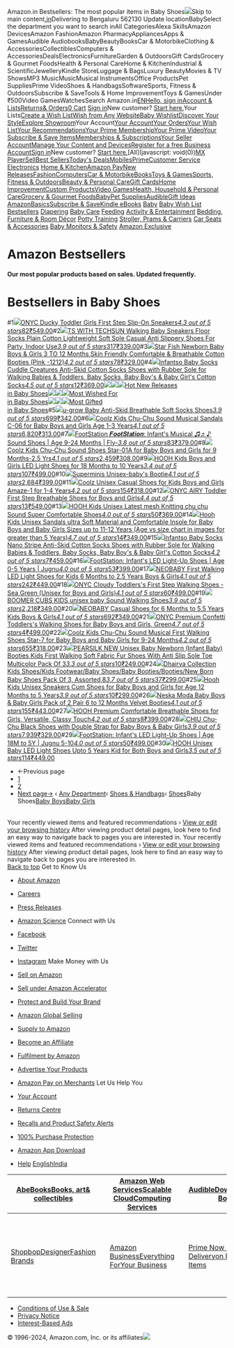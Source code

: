 Amazon.in Bestsellers: The most popular items in Baby Shoes![](https://m.media-amazon.com/images/G/31/gno/sprites/nav-sprite-global-1x-reorg-privacy._CB541718031_.png)Skip to main content[.in](/ref=nav_logo)Delivering to Bengaluru 562130  Update locationBabySelect the department you want to search inAll CategoriesAlexa SkillsAmazon DevicesAmazon FashionAmazon PharmacyAppliancesApps & GamesAudible AudiobooksBabyBeautyBooksCar & MotorbikeClothing & AccessoriesCollectiblesComputers & AccessoriesDealsElectronicsFurnitureGarden & OutdoorsGift CardsGrocery & Gourmet FoodsHealth & Personal CareHome & KitchenIndustrial & ScientificJewelleryKindle StoreLuggage & BagsLuxury BeautyMovies & TV ShowsMP3 MusicMusicMusical InstrumentsOffice ProductsPet SuppliesPrime VideoShoes & HandbagsSoftwareSports, Fitness & OutdoorsSubscribe & SaveTools & Home ImprovementToys & GamesUnder ₹500Video GamesWatchesSearch Amazon.in[EN](https://www.amazon.in/customer-preferences/edit?ie=UTF8&preferencesReturnUrl=%2Fgp%2Fbestsellers%2Fbaby%2F1953272031%2Fref%3Dzg_bs_nav_baby_1&ref_=topnav_lang)[Hello, sign inAccount & Lists](https://www.amazon.in/ap/signin?openid.pape.max_auth_age=0&openid.return_to=https%3A%2F%2Fwww.amazon.in%2Fgp%2Fbestsellers%2Fbaby%2F1953272031%2Fref%3Dnav_ya_signin&openid.identity=http%3A%2F%2Fspecs.openid.net%2Fauth%2F2.0%2Fidentifier_select&openid.assoc_handle=inflex&openid.mode=checkid_setup&openid.claimed_id=http%3A%2F%2Fspecs.openid.net%2Fauth%2F2.0%2Fidentifier_select&openid.ns=http%3A%2F%2Fspecs.openid.net%2Fauth%2F2.0)[Returns& Orders](https://www.amazon.in/gp/css/order-history?ref_=nav_orders_first)[0 Cart](https://www.amazon.in/gp/cart/view.html?ref_=nav_cart) [Sign in](https://www.amazon.in/ap/signin?openid.pape.max_auth_age=0&openid.return_to=https%3A%2F%2Fwww.amazon.in%2Fgp%2Fbestsellers%2Fbaby%2F1953272031%2Fref%3Dnav_signin&openid.identity=http%3A%2F%2Fspecs.openid.net%2Fauth%2F2.0%2Fidentifier_select&openid.assoc_handle=inflex&openid.mode=checkid_setup&openid.claimed_id=http%3A%2F%2Fspecs.openid.net%2Fauth%2F2.0%2Fidentifier_select&openid.ns=http%3A%2F%2Fspecs.openid.net%2Fauth%2F2.0)New customer? [Start here.](https://www.amazon.in/ap/register?openid.pape.max_auth_age=0&openid.return_to=https%3A%2F%2Fwww.amazon.in%2Fgp%2Fbestsellers%2Fbaby%2F1953272031%2Fref%3Dzg_bs_nav_baby_1%2F%3Fie%3DUTF8%26ref_%3Dnav_newcust&openid.identity=http%3A%2F%2Fspecs.openid.net%2Fauth%2F2.0%2Fidentifier_select&openid.assoc_handle=inflex&openid.mode=checkid_setup&openid.claimed_id=http%3A%2F%2Fspecs.openid.net%2Fauth%2F2.0%2Fidentifier_select&openid.ns=http%3A%2F%2Fspecs.openid.net%2Fauth%2F2.0)Your Lists[Create a Wish List](https://www.amazon.in/hz/wishlist/ls?triggerElementID=createList&ref_=nav_ListFlyout_navFlyout_createList_lv_redirect)[Wish from Any Website](https://www.amazon.in/wishlist/universal?ref_=nav_ListFlyout_gno_listpop_uwl)[Baby Wishlist](https://www.amazon.in/baby-reg/homepage?ref_=nav_ListFlyout_gno_listpop_br)[Discover Your Style](https://www.amazon.in/discover/?ref_=nav_ListFlyout_sbl)[Explore Showroom](https://www.amazon.in/showroom?ref_=nav_ListFlyout_srm_your_desk_wl_in)Your Account[Your Account](https://www.amazon.in/gp/css/homepage.html?ref_=nav_AccountFlyout_ya)[Your Orders](https://www.amazon.in/gp/css/order-history?ref_=nav_AccountFlyout_orders)[Your Wish List](https://www.amazon.in/hz/wishlist/ls?requiresSignIn=1&ref_=nav_AccountFlyout_wl)[Your Recommendations](https://www.amazon.in/gp/yourstore?ref_=nav_AccountFlyout_recs)[Your Prime Membership](https://www.amazon.in/gp/primecentral?ref_=nav_AccountFlyout_prime)[Your Prime Video](https://www.amazon.in/gp/redirect.html?location=https%3A%2F%2Fwww.primevideo.com%2F%3Fref_%3D_apv&source=nav_linktree&token=13D4F90D28CD96790B94E6091246BB1B2AE9FA05)[Your Subscribe & Save Items](https://www.amazon.in/auto-deliveries?ref_=nav_AccountFlyout_sns)[Memberships & Subscriptions](https://www.amazon.in/hz5/yourmembershipsandsubscriptions?ref_=nav_AccountFlyout_digital_subscriptions)[Your Seller Account](https://www.amazon.in/b/?node=2838698031&ld=AZINSOAYAFlyout&ref_=nav_AccountFlyout_sell)[Manage Your Content and Devices](https://www.amazon.in/hz/mycd/myx?pageType=content&ref_=nav_AccountFlyout_myk)[Register for a free Business Account](https://www.amazon.in/business/register/org/landing?ref_=nav_ya_flyout_b2b_reg_bottom_create)[Sign in](https://www.amazon.in/ap/signin?openid.pape.max_auth_age=0&openid.return_to=https%3A%2F%2Fwww.amazon.in%2Fgp%2Fbestsellers%2Fbaby%2F1953272031%2Fref%3Dnav_custrec_signin&openid.identity=http%3A%2F%2Fspecs.openid.net%2Fauth%2F2.0%2Fidentifier_select&openid.assoc_handle=inflex&openid.mode=checkid_setup&openid.claimed_id=http%3A%2F%2Fspecs.openid.net%2Fauth%2F2.0%2Fidentifier_select&openid.ns=http%3A%2F%2Fspecs.openid.net%2Fauth%2F2.0)New customer? [Start here.](https://www.amazon.in/ap/register?openid.pape.max_auth_age=0&openid.return_to=https%3A%2F%2Fwww.amazon.in%2Fgp%2Fbestsellers%2Fbaby%2F1953272031%2Fref%3Dzg_bs_nav_baby_1%2F%3Fie%3DUTF8%26ref_%3Dnav_custrec_newcust&openid.identity=http%3A%2F%2Fspecs.openid.net%2Fauth%2F2.0%2Fidentifier_select&openid.assoc_handle=inflex&openid.mode=checkid_setup&openid.claimed_id=http%3A%2F%2Fspecs.openid.net%2Fauth%2F2.0%2Fidentifier_select&openid.ns=http%3A%2F%2Fspecs.openid.net%2Fauth%2F2.0)[All](javascript: void(0))[MX Player](https://www.amazon.in/minitv?ref_=nav_avod_desktop_topnav)[Sell](https://www.amazon.in/b/32702023031?node=32702023031&ld=AZINSOANavDesktop_T3&ref_=nav_cs_sell_T3)[Best Sellers](https://www.amazon.in/gp/bestsellers/?ref_=nav_cs_bestsellers)[Today's Deals](https://www.amazon.in/deals?ref_=nav_cs_gb)[Mobiles](https://www.amazon.in/mobile-phones/b/?ie=UTF8&node=1389401031&ref_=nav_cs_mobiles)[Prime](https://www.amazon.in/prime?ref_=nav_cs_primelink_nonmember)[Customer Service](https://www.amazon.in/gp/help/customer/display.html?nodeId=200507590&ref_=nav_cs_help) [Electronics](https://www.amazon.in/electronics/b/?ie=UTF8&node=976419031&ref_=nav_cs_electronics) [Home & Kitchen](https://www.amazon.in/Home-Kitchen/b/?ie=UTF8&node=976442031&ref_=nav_cs_home)[Amazon Pay](https://www.amazon.in/gp/sva/dashboard?ref_=nav_cs_apay)[New Releases](https://www.amazon.in/gp/new-releases/?ref_=nav_cs_newreleases)[Fashion](https://www.amazon.in/gp/browse.html?node=6648217031&ref_=nav_cs_fashion)[Computers](https://www.amazon.in/computers-and-accessories/b/?ie=UTF8&node=976392031&ref_=nav_cs_pc)[Car & Motorbike](https://www.amazon.in/Car-Motorbike-Store/b/?ie=UTF8&node=4772060031&ref_=nav_cs_automotive)[Books](https://www.amazon.in/Books/b/?ie=UTF8&node=976389031&ref_=nav_cs_books)[Toys & Games](https://www.amazon.in/Toys-Games/b/?ie=UTF8&node=1350380031&ref_=nav_cs_toys)[Sports, Fitness & Outdoors](https://www.amazon.in/Sports/b/?ie=UTF8&node=1984443031&ref_=nav_cs_sports)[Beauty & Personal Care](https://www.amazon.in/beauty/b/?ie=UTF8&node=1355016031&ref_=nav_cs_beauty)[Gift Cards](https://www.amazon.in/gift-card-store/b/?ie=UTF8&node=3704982031&ref_=nav_cs_gc)[Home Improvement](https://www.amazon.in/Home-Improvement/b/?ie=UTF8&node=4286640031&ref_=nav_cs_hi)[Custom Products](https://www.amazon.in/Amazon-Custom/b/?ie=UTF8&node=32615889031&ref_=nav_cs_custom)[Video Games](https://www.amazon.in/video-games/b/?ie=UTF8&node=976460031&ref_=nav_cs_video_games)[Health, Household & Personal Care](https://www.amazon.in/health-and-personal-care/b/?ie=UTF8&node=1350384031&ref_=nav_cs_hpc)[Grocery & Gourmet Foods](https://www.amazon.in/Gourmet-Specialty-Foods/b/?ie=UTF8&node=2454178031&ref_=nav_cs_grocery)[Baby](https://www.amazon.in/Baby/b/?ie=UTF8&node=1571274031&ref_=nav_cs_baby)[Pet Supplies](https://www.amazon.in/Pet-Supplies/b/?ie=UTF8&node=2454181031&ref_=nav_cs_pets)[Audible](https://www.amazon.in/Audible-Books-and-Originals/b/?ie=UTF8&node=17941593031&ref_=nav_cs_audible)[Gift Ideas](https://www.amazon.in/gcx/-/gfhz/?ref_=nav_cs_giftfinder) [AmazonBasics](https://www.amazon.in/b/?node=6637738031&ref_=nav_cs_amazonbasics)[Subscribe & Save](https://www.amazon.in/auto-deliveries/landing?ref_=nav_cs_sns)[Kindle eBooks](https://www.amazon.in/Kindle-eBooks/b/?ie=UTF8&node=1634753031&ref_=nav_cs_kindle_books) [Baby](https://www.amazon.in/Baby/b/?ie=UTF8&node=1571274031&ref_=topnav_storetab_ba)  [Baby Wish List](https://www.amazon.in/baby-reg/homepage/?_encoding=UTF8&ref_=sv_ba_1)  [Bestsellers](https://www.amazon.in/gp/bestsellers/baby/?ie=UTF8&ref_=sv_ba_2)  [Diapering](https://www.amazon.in/Diapering-Nappy-Changing/b/?ie=UTF8&node=1953345031&ref_=sv_ba_3)  [Baby Care](https://www.amazon.in/Baby-Care/b/?ie=UTF8&node=1953111031&ref_=sv_ba_4)  [Feeding](https://www.amazon.in/Nursing-Feeding/b/?ie=UTF8&node=1953448031&ref_=sv_ba_5)  [Activity & Entertainment](https://www.amazon.in/Activity-Entertainment/b/?ie=UTF8&node=1953106031&ref_=sv_ba_6)  [Bedding, Furniture & Room Décor](https://www.amazon.in/Baby-Nursery-Products/b/?ie=UTF8&node=1953359031&ref_=sv_ba_7)  [Potty Training](https://www.amazon.in/Baby-Potty-Training-Step-Stools/b/?ie=UTF8&node=1953474031&ref_=sv_ba_8)  [Stroller, Prams & Carriers](https://www.amazon.in/Strollers-Prams/b/?ie=UTF8&node=1953480031&ref_=sv_ba_9)  [Car Seats & Accessories](https://www.amazon.in/Baby-Car-Seats-Accessories/b/?ie=UTF8&node=1953279031&ref_=sv_ba_10)  [Baby Monitors & Safety](https://www.amazon.in/Baby-Safety-Equipments/b/?ie=UTF8&node=1953501031&ref_=sv_ba_11)  [Amazon Exclusive](https://www.amazon.in/international-baby-products/b/?ie=UTF8&node=8483397031&ref_=sv_ba_12) 

Amazon Bestsellers
==================

#### Our most popular products based on sales. Updated frequently.

Bestsellers in Baby Shoes
=========================

#1[![](https://images-eu.ssl-images-amazon.com/images/I/719CN+Cv1mL._AC_UL300_SR300,200_.jpg)](https://amazon.in/ONYC-Toddler-Sneakers-Footwear-System/dp/B0D6YDPJJ6/ref=zg_bs_g_1953272031_d_sccl_1/257-9513163-9565459?psc=1)[ONYC Ducky Toddler Girls First Step Slip-On Sneakers](https://www.amazon.in/ONYC-Toddler-Sneakers-Footwear-System/dp/B0D6YDPJJ6/ref=zg_bs_g_1953272031_d_sccl_1/257-9513163-9565459?psc=1)[*4.3 out of 5 stars*82](https://www.amazon.in/product-reviews/B0D6YDPJJ6/ref=zg_bs_g_1953272031_d_sccl_1_cr/257-9513163-9565459)[₹549.00](https://www.amazon.in/ONYC-Toddler-Sneakers-Footwear-System/dp/B0D6YDPJJ6/ref=zg_bs_g_1953272031_d_sccl_1/257-9513163-9565459?psc=1)#2[![](https://images-eu.ssl-images-amazon.com/images/I/61v-CTBMybL._AC_UL300_SR300,200_.jpg)](https://amazon.in/TECHSUN-Sole-12-5CM-12-16-Months/dp/B0C36Y4LFR/ref=zg_bs_g_1953272031_d_sccl_2/257-9513163-9565459?psc=1)[TS WITH TECHSUN Walking Baby Sneakers Floor Socks Plain Cotton Lightweight Soft Sole Casual Anti Slippery Shoes For Party, Indoor Use](https://www.amazon.in/TECHSUN-Sole-12-5CM-12-16-Months/dp/B0C36Y4LFR/ref=zg_bs_g_1953272031_d_sccl_2/257-9513163-9565459?psc=1)[*3.9 out of 5 stars*317](https://www.amazon.in/product-reviews/B0C36Y4LFR/ref=zg_bs_g_1953272031_d_sccl_2_cr/257-9513163-9565459)[₹339.00](https://www.amazon.in/TECHSUN-Sole-12-5CM-12-16-Months/dp/B0C36Y4LFR/ref=zg_bs_g_1953272031_d_sccl_2/257-9513163-9565459?psc=1)#3[![](https://images-eu.ssl-images-amazon.com/images/I/412lpe5oluL._AC_UL300_SR300,200_.jpg)](https://www.amazon.in/Star-Fish-Comfortable-Breathable-White-1238/dp/B0D47Q2516/ref=zg_bs_g_1953272031_d_sccl_3/257-9513163-9565459?psc=1)[Star Fish Newborn Baby Boys & Girls 3 TO 12 Months Skin Friendly Comfortable & Breathable Cotton Booties (Pink -1212)](https://amazon.in/Star-Fish-Comfortable-Breathable-White-1238/dp/B0D47Q2516/ref=zg_bs_g_1953272031_d_sccl_3/257-9513163-9565459?psc=1)[*4.2 out of 5 stars*78](https://www.amazon.in/product-reviews/B0D47Q2516/ref=zg_bs_g_1953272031_d_sccl_3_cr/257-9513163-9565459)[₹329.00](https://www.amazon.in/Star-Fish-Comfortable-Breathable-White-1238/dp/B0D47Q2516/ref=zg_bs_g_1953272031_d_sccl_3/257-9513163-9565459?psc=1)#4[![](https://images-eu.ssl-images-amazon.com/images/I/71M2YeM7IML._AC_UL300_SR300,200_.jpg)](https://www.amazon.in/Infantso-Creatures-Anti-Skid-Walking-Toddlers/dp/B0DMFK6MS5/ref=zg_bs_g_1953272031_d_sccl_4/257-9513163-9565459?psc=1)[Infantso Baby Socks Cuddle Creatures Anti-Skid Cotton Socks Shoes with Rubber Sole for Walking Babies & Toddlers, Baby Socks, Baby Boy's & Baby Girl's Cotton Socks](https://amazon.in/Infantso-Creatures-Anti-Skid-Walking-Toddlers/dp/B0DMFK6MS5/ref=zg_bs_g_1953272031_d_sccl_4/257-9513163-9565459?psc=1)[*4.5 out of 5 stars*12](https://www.amazon.in/product-reviews/B0DMFK6MS5/ref=zg_bs_g_1953272031_d_sccl_4_cr/257-9513163-9565459)[₹369.00](https://www.amazon.in/Infantso-Creatures-Anti-Skid-Walking-Toddlers/dp/B0DMFK6MS5/ref=zg_bs_g_1953272031_d_sccl_4/257-9513163-9565459?psc=1)[![](https://m.media-amazon.com/images/I/4103jSWJeKL.jpg)![](https://m.media-amazon.com/images/I/41Iy8548evL.jpg)![](https://m.media-amazon.com/images/I/41UkQsjiSqL.jpg)Hot New Releases  
in Baby Shoes](https://www.amazon.in/gp/new-releases/shoes/1953272031/ref=zg_bs_tab_t_shoes_bsnr)[![](https://m.media-amazon.com/images/I/51VbNyfo5vL.jpg)![](https://m.media-amazon.com/images/I/41ZSgYYH8VL.jpg)![](https://m.media-amazon.com/images/I/513VoylCVIL.jpg)Most Wished For  
in Baby Shoes](/gp/most-wished-for/shoes/1953272031/ref=zg_bs_tab_t_shoes_mw)[![](https://m.media-amazon.com/images/I/41qqER82DvL.jpg)![](https://m.media-amazon.com/images/I/51S6yFwqD8L.jpg)![](https://m.media-amazon.com/images/I/41SjLmc-VaL.jpg)Most Gifted  
in Baby Shoes](https://www.amazon.in/gp/most-gifted/shoes/1953272031/ref=zg_bs_tab_t_shoes_mg)#5[![](https://images-eu.ssl-images-amazon.com/images/I/71qmG2+VdnL._AC_UL300_SR300,200_.jpg)](https://www.amazon.in/u-grow-Anti-Skid-Breathable-Socks-Shoes/dp/B099X7LSDP/ref=zg_bs_g_1953272031_d_sccl_5/257-9513163-9565459?psc=1)[u-grow Baby Anti-Skid Breathable Soft Socks Shoes](https://www.amazon.in/u-grow-Anti-Skid-Breathable-Socks-Shoes/dp/B099X7LSDP/ref=zg_bs_g_1953272031_d_sccl_5/257-9513163-9565459?psc=1)[*3.9 out of 5 stars*699](https://www.amazon.in/product-reviews/B099X7LSDP/ref=zg_bs_g_1953272031_d_sccl_5_cr/257-9513163-9565459)[₹342.00](https://www.amazon.in/u-grow-Anti-Skid-Breathable-Socks-Shoes/dp/B099X7LSDP/ref=zg_bs_g_1953272031_d_sccl_5/257-9513163-9565459?psc=1)#6[![](https://images-eu.ssl-images-amazon.com/images/I/61gXA2LyM6L._AC_UL300_SR300,200_.jpg)](https://www.amazon.in/Coolz-Chu-Chu-Musical-C-06-2_point_5_years/dp/B09VFT616M/ref=zg_bs_g_1953272031_d_sccl_6/257-9513163-9565459?psc=1)[Coolz Kids Chu-Chu Sound Musical Sandals C-06 for Baby Boys and Girls Age 1-3 Years](https://www.amazon.in/Coolz-Chu-Chu-Musical-C-06-2_point_5_years/dp/B09VFT616M/ref=zg_bs_g_1953272031_d_sccl_6/257-9513163-9565459?psc=1)[*4.1 out of 5 stars*6,820](https://www.amazon.in/product-reviews/B09VFT616M/ref=zg_bs_g_1953272031_d_sccl_6_cr/257-9513163-9565459)[₹313.00](https://www.amazon.in/Coolz-Chu-Chu-Musical-C-06-2_point_5_years/dp/B09VFT616M/ref=zg_bs_g_1953272031_d_sccl_6/257-9513163-9565459?psc=1)#7[![](https://images-eu.ssl-images-amazon.com/images/I/71GwYcjUwKL._AC_UL300_SR300,200_.jpg)](https://www.amazon.in/FootStation-%F0%9D%91%AD%F0%9D%92%90%F0%9D%92%90%F0%9D%92%95%F0%9D%91%BA%F0%9D%92%95%F0%9D%92%82%F0%9D%92%95%F0%9D%92%8A%F0%9D%92%90%F0%9D%92%8F-Infants-Musical-Months/dp/B0CRDZVCZ5/ref=zg_bs_g_1953272031_d_sccl_7/257-9513163-9565459?psc=1)[FootStation 𝑭𝒐𝒐𝒕𝑺𝒕𝒂𝒕𝒊𝒐𝒏: Infant's Musical ♫♬♪ Sound Shoes | Age 9-24 Months | Fly-](https://www.amazon.in/FootStation-%F0%9D%91%AD%F0%9D%92%90%F0%9D%92%90%F0%9D%92%95%F0%9D%91%BA%F0%9D%92%95%F0%9D%92%82%F0%9D%92%95%F0%9D%92%8A%F0%9D%92%90%F0%9D%92%8F-Infants-Musical-Months/dp/B0CRDZVCZ5/ref=zg_bs_g_1953272031_d_sccl_7/257-9513163-9565459?psc=1)[*3.8 out of 5 stars*83](https://www.amazon.in/product-reviews/B0CRDZVCZ5/ref=zg_bs_g_1953272031_d_sccl_7_cr/257-9513163-9565459)[₹379.00](https://www.amazon.in/FootStation-%F0%9D%91%AD%F0%9D%92%90%F0%9D%92%90%F0%9D%92%95%F0%9D%91%BA%F0%9D%92%95%F0%9D%92%82%F0%9D%92%95%F0%9D%92%8A%F0%9D%92%90%F0%9D%92%8F-Infants-Musical-Months/dp/B0CRDZVCZ5/ref=zg_bs_g_1953272031_d_sccl_7/257-9513163-9565459?psc=1)#8[![](https://images-eu.ssl-images-amazon.com/images/I/71V7pnW0KxL._AC_UL300_SR300,200_.jpg)](https://www.amazon.in/Coolz-Chu-Chu-Musical-Star-1-21_months/dp/B08P8Z7PJ2/ref=zg_bs_g_1953272031_d_sccl_8/257-9513163-9565459?psc=1)[Coolz Kids Chu-Chu Sound Shoes Star-01A for Baby Boys and Girls for 9 Months-2.5 Yrs](https://www.amazon.in/Coolz-Chu-Chu-Musical-Star-1-21_months/dp/B08P8Z7PJ2/ref=zg_bs_g_1953272031_d_sccl_8/257-9513163-9565459?psc=1)[*4.1 out of 5 stars*2,459](https://www.amazon.in/product-reviews/B08P8Z7PJ2/ref=zg_bs_g_1953272031_d_sccl_8_cr/257-9513163-9565459)[₹308.00](https://www.amazon.in/Coolz-Chu-Chu-Musical-Star-1-21_months/dp/B08P8Z7PJ2/ref=zg_bs_g_1953272031_d_sccl_8/257-9513163-9565459?psc=1)#9[![](https://images-eu.ssl-images-amazon.com/images/I/51nwKMa0D4L._AC_UL300_SR300,200_.jpg)](https://www.amazon.in/HOOH-Now-comfort-Fashion-Girls-Months/dp/B0CTCZ264M/ref=zg_bs_g_1953272031_d_sccl_9/257-9513163-9565459?psc=1)[HOOH Kids Boys and Girls LED Light Shoes for 18 Months to 10 Years](https://www.amazon.in/HOOH-Now-comfort-Fashion-Girls-Months/dp/B0CTCZ264M/ref=zg_bs_g_1953272031_d_sccl_9/257-9513163-9565459?psc=1)[*3.4 out of 5 stars*107](https://www.amazon.in/product-reviews/B0CTCZ264M/ref=zg_bs_g_1953272031_d_sccl_9_cr/257-9513163-9565459)[₹499.00](https://www.amazon.in/HOOH-Now-comfort-Fashion-Girls-Months/dp/B0CTCZ264M/ref=zg_bs_g_1953272031_d_sccl_9/257-9513163-9565459?psc=1)#10[![](https://images-eu.ssl-images-amazon.com/images/I/61NDN5D-0DL._AC_UL300_SR300,200_.jpg)](https://www.amazon.in/Superminis-Velvet-Booties-Wooden-Button/dp/B08TVQF58F/ref=zg_bs_g_1953272031_d_sccl_10/257-9513163-9565459?psc=1)[Superminis Unisex-baby's Bootie](https://www.amazon.in/Superminis-Velvet-Booties-Wooden-Button/dp/B08TVQF58F/ref=zg_bs_g_1953272031_d_sccl_10/257-9513163-9565459?psc=1)[*4.1 out of 5 stars*2,684](https://www.amazon.in/product-reviews/B08TVQF58F/ref=zg_bs_g_1953272031_d_sccl_10_cr/257-9513163-9565459)[₹399.00](https://www.amazon.in/Superminis-Velvet-Booties-Wooden-Button/dp/B08TVQF58F/ref=zg_bs_g_1953272031_d_sccl_10/257-9513163-9565459?psc=1)#11[![](https://images-eu.ssl-images-amazon.com/images/I/71AC2TyLLaL._AC_UL300_SR300,200_.jpg)](https://www.amazon.in/Coolz-Unisex-Walking-Amaze-1-18_Months/dp/B0BS6LZ1GB/ref=zg_bs_g_1953272031_d_sccl_11/257-9513163-9565459?psc=1)[Coolz Unisex Casual Shoes for Kids Boys and Girls Amaze-1 for 1-4 Years](https://www.amazon.in/Coolz-Unisex-Walking-Amaze-1-18_Months/dp/B0BS6LZ1GB/ref=zg_bs_g_1953272031_d_sccl_11/257-9513163-9565459?psc=1)[*4.2 out of 5 stars*154](https://www.amazon.in/product-reviews/B0BS6LZ1GB/ref=zg_bs_g_1953272031_d_sccl_11_cr/257-9513163-9565459)[₹318.00](https://www.amazon.in/Coolz-Unisex-Walking-Amaze-1-18_Months/dp/B0BS6LZ1GB/ref=zg_bs_g_1953272031_d_sccl_11/257-9513163-9565459?psc=1)#12[![](https://images-eu.ssl-images-amazon.com/images/I/71p+PcglrOL._AC_UL300_SR300,200_.jpg)](https://www.amazon.in/ONYC-Toddler-Breathable-Footwear-System/dp/B0DHRMN1G3/ref=zg_bs_g_1953272031_d_sccl_12/257-9513163-9565459?psc=1)[ONYC AIRY Toddler First Step Breathable Shoes for Boys and Girls](https://www.amazon.in/ONYC-Toddler-Breathable-Footwear-System/dp/B0DHRMN1G3/ref=zg_bs_g_1953272031_d_sccl_12/257-9513163-9565459?psc=1)[*4.4 out of 5 stars*13](https://www.amazon.in/product-reviews/B0DHRMN1G3/ref=zg_bs_g_1953272031_d_sccl_12_cr/257-9513163-9565459)[₹549.00](https://www.amazon.in/ONYC-Toddler-Breathable-Footwear-System/dp/B0DHRMN1G3/ref=zg_bs_g_1953272031_d_sccl_12/257-9513163-9565459?psc=1)#13[![](https://images-eu.ssl-images-amazon.com/images/I/81HkrEFLIXL._AC_UL300_SR300,200_.jpg)](https://www.amazon.in/Unisex-Knitting-Comfortable-Footwear-Toddler/dp/B0DCWY2JTF/ref=zg_bs_g_1953272031_d_sccl_13/257-9513163-9565459?psc=1)[HOOH Kids Unisex Latest mesh Knitting chu chu Sound Super Comfortable Shoes](https://www.amazon.in/Unisex-Knitting-Comfortable-Footwear-Toddler/dp/B0DCWY2JTF/ref=zg_bs_g_1953272031_d_sccl_13/257-9513163-9565459?psc=1)[*4.0 out of 5 stars*50](https://www.amazon.in/product-reviews/B0DCWY2JTF/ref=zg_bs_g_1953272031_d_sccl_13_cr/257-9513163-9565459)[₹369.00](https://www.amazon.in/Unisex-Knitting-Comfortable-Footwear-Toddler/dp/B0DCWY2JTF/ref=zg_bs_g_1953272031_d_sccl_13/257-9513163-9565459?psc=1)#14[![](https://images-eu.ssl-images-amazon.com/images/I/71ZvrldDOTL._AC_UL300_SR300,200_.jpg)](https://www.amazon.in/Sandals-Material-Comfortable-greater-Footwear/dp/B0DCBH394V/ref=zg_bs_g_1953272031_d_sccl_14/257-9513163-9565459?psc=1)[Hooh Kids Unisex Sandals ultra Soft Material and Comfortable Insole for Baby Boys and Baby Girls Sizes up to 11-12 Years (Age vs size chart in images for greater than 5 Years)](https://www.amazon.in/Sandals-Material-Comfortable-greater-Footwear/dp/B0DCBH394V/ref=zg_bs_g_1953272031_d_sccl_14/257-9513163-9565459?psc=1)[*4.7 out of 5 stars*14](https://www.amazon.in/product-reviews/B0DCBH394V/ref=zg_bs_g_1953272031_d_sccl_14_cr/257-9513163-9565459)[₹349.00](https://www.amazon.in/Sandals-Material-Comfortable-greater-Footwear/dp/B0DCBH394V/ref=zg_bs_g_1953272031_d_sccl_14/257-9513163-9565459?psc=1)#15[![](https://images-eu.ssl-images-amazon.com/images/I/71gQY+Qk2KL._AC_UL300_SR300,200_.jpg)](https://www.amazon.in/Infantso-Stripe-Anti-Skid-Walking-Toddlers/dp/B0DMFJZMCF/ref=zg_bs_g_1953272031_d_sccl_15/257-9513163-9565459?psc=1)[Infantso Baby Socks Nano Stripe Anti-Skid Cotton Socks Shoes with Rubber Sole for Walking Babies & Toddlers, Baby Socks, Baby Boy's & Baby Girl's Cotton Socks](https://www.amazon.in/Infantso-Stripe-Anti-Skid-Walking-Toddlers/dp/B0DMFJZMCF/ref=zg_bs_g_1953272031_d_sccl_15/257-9513163-9565459?psc=1)[*4.2 out of 5 stars*7](https://www.amazon.in/product-reviews/B0DMFJZMCF/ref=zg_bs_g_1953272031_d_sccl_15_cr/257-9513163-9565459)[₹459.00](https://www.amazon.in/Infantso-Stripe-Anti-Skid-Walking-Toddlers/dp/B0DMFJZMCF/ref=zg_bs_g_1953272031_d_sccl_15/257-9513163-9565459?psc=1)#16[![](https://images-eu.ssl-images-amazon.com/images/I/81X+Uq3R3yL._AC_UL300_SR300,200_.jpg)](https://www.amazon.in/FootStation-Infants-Light-Up-Purple-Months/dp/B0CJNNPYFZ/ref=zg_bs_g_1953272031_d_sccl_16/257-9513163-9565459?psc=1)[FootStation: Infant's LED Light-Up Shoes | Age 0-5 Years | Jugnu](https://www.amazon.in/FootStation-Infants-Light-Up-Purple-Months/dp/B0CJNNPYFZ/ref=zg_bs_g_1953272031_d_sccl_16/257-9513163-9565459?psc=1)[*4.0 out of 5 stars*53](https://www.amazon.in/product-reviews/B0CJNNPYFZ/ref=zg_bs_g_1953272031_d_sccl_16_cr/257-9513163-9565459)[₹399.00](https://www.amazon.in/FootStation-Infants-Light-Up-Purple-Months/dp/B0CJNNPYFZ/ref=zg_bs_g_1953272031_d_sccl_16/257-9513163-9565459?psc=1)#17[![](https://images-eu.ssl-images-amazon.com/images/I/81b5JzrAx+L._AC_UL300_SR300,200_.jpg)](https://www.amazon.in/NEOBABY-First-Walking-Light-Months/dp/B0CH8NGH8Y/ref=zg_bs_g_1953272031_d_sccl_17/257-9513163-9565459?psc=1)[NEOBABY First Walking LED Light Shoes for Kids 6 Months to 2.5 Years Boys & Girls](https://www.amazon.in/NEOBABY-First-Walking-Light-Months/dp/B0CH8NGH8Y/ref=zg_bs_g_1953272031_d_sccl_17/257-9513163-9565459?psc=1)[*4.1 out of 5 stars*242](https://www.amazon.in/product-reviews/B0CH8NGH8Y/ref=zg_bs_g_1953272031_d_sccl_17_cr/257-9513163-9565459)[₹449.00](https://www.amazon.in/NEOBABY-First-Walking-Light-Months/dp/B0CH8NGH8Y/ref=zg_bs_g_1953272031_d_sccl_17/257-9513163-9565459?psc=1)#18[![](https://images-eu.ssl-images-amazon.com/images/I/61RXVcjF3EL._AC_UL300_SR300,200_.jpg)](https://www.amazon.in/ONYC-Cloudy-Toddlerss-First-Walking/dp/B0DKVL7TFL/ref=zg_bs_g_1953272031_d_sccl_18/257-9513163-9565459?psc=1)[ONYC Cloudy Toddlers's First Step Walking Shoes - Sea Green (Unisex for Boys and Girls)](https://www.amazon.in/ONYC-Cloudy-Toddlerss-First-Walking/dp/B0DKVL7TFL/ref=zg_bs_g_1953272031_d_sccl_18/257-9513163-9565459?psc=1)[*4.1 out of 5 stars*60](https://www.amazon.in/product-reviews/B0DKVL7TFL/ref=zg_bs_g_1953272031_d_sccl_18_cr/257-9513163-9565459)[₹499.00](https://www.amazon.in/ONYC-Cloudy-Toddlerss-First-Walking/dp/B0DKVL7TFL/ref=zg_bs_g_1953272031_d_sccl_18/257-9513163-9565459?psc=1)#19[![](https://images-eu.ssl-images-amazon.com/images/I/817jb1t0FGL._AC_UL300_SR300,200_.jpg)](https://www.amazon.in/BOOMER-CUBS-Girls-Classic-Months/dp/B08RZ478J6/ref=zg_bs_g_1953272031_d_sccl_19/257-9513163-9565459?psc=1)[BOOMER CUBS KIDS unisex baby Sound Walking Shoes](https://www.amazon.in/BOOMER-CUBS-Girls-Classic-Months/dp/B08RZ478J6/ref=zg_bs_g_1953272031_d_sccl_19/257-9513163-9565459?psc=1)[*3.9 out of 5 stars*2,218](https://www.amazon.in/product-reviews/B08RZ478J6/ref=zg_bs_g_1953272031_d_sccl_19_cr/257-9513163-9565459)[₹349.00](https://www.amazon.in/BOOMER-CUBS-Girls-Classic-Months/dp/B08RZ478J6/ref=zg_bs_g_1953272031_d_sccl_19/257-9513163-9565459?psc=1)#20[![](https://images-eu.ssl-images-amazon.com/images/I/61RVI0CGwSL._AC_UL300_SR300,200_.jpg)](https://www.amazon.in/NEOBABY-Casual-Shoes-Months-Years/dp/B0B3RXFCX9/ref=zg_bs_g_1953272031_d_sccl_20/257-9513163-9565459?psc=1)[NEOBABY Casual Shoes for 6 Months to 5.5 Years Kids Boys & Girls](https://www.amazon.in/NEOBABY-Casual-Shoes-Months-Years/dp/B0B3RXFCX9/ref=zg_bs_g_1953272031_d_sccl_20/257-9513163-9565459?psc=1)[*4.1 out of 5 stars*692](https://www.amazon.in/product-reviews/B0B3RXFCX9/ref=zg_bs_g_1953272031_d_sccl_20_cr/257-9513163-9565459)[₹349.00](https://www.amazon.in/NEOBABY-Casual-Shoes-Months-Years/dp/B0B3RXFCX9/ref=zg_bs_g_1953272031_d_sccl_20/257-9513163-9565459?psc=1)#21[![](https://images-eu.ssl-images-amazon.com/images/I/71M4BvuWP2L._AC_UL300_SR300,200_.jpg)](https://www.amazon.in/ONYC-Premium-Confetti-Toddlerss-Footwear/dp/B0DHSSPVVZ/ref=zg_bs_g_1953272031_d_sccl_21/257-9513163-9565459?psc=1)[ONYC Premium Confetti Toddlers's Walking Shoes for Baby Boys and Girls, Green](https://www.amazon.in/ONYC-Premium-Confetti-Toddlerss-Footwear/dp/B0DHSSPVVZ/ref=zg_bs_g_1953272031_d_sccl_21/257-9513163-9565459?psc=1)[*4.7 out of 5 stars*4](https://www.amazon.in/product-reviews/B0DHSSPVVZ/ref=zg_bs_g_1953272031_d_sccl_21_cr/257-9513163-9565459)[₹499.00](https://www.amazon.in/ONYC-Premium-Confetti-Toddlerss-Footwear/dp/B0DHSSPVVZ/ref=zg_bs_g_1953272031_d_sccl_21/257-9513163-9565459?psc=1)#22[![](https://images-eu.ssl-images-amazon.com/images/I/61HZ4vQYA8L._AC_UL300_SR300,200_.jpg)](https://www.amazon.in/Coolz-Chu-Chu-Musical-Star-7-15_months/dp/B09HHPDQLR/ref=zg_bs_g_1953272031_d_sccl_22/257-9513163-9565459?psc=1)[Coolz Kids Chu-Chu Sound Musical First Walking Shoes Star-7 for Baby Boys and Baby Girls for 9-24 Months](https://www.amazon.in/Coolz-Chu-Chu-Musical-Star-7-15_months/dp/B09HHPDQLR/ref=zg_bs_g_1953272031_d_sccl_22/257-9513163-9565459?psc=1)[*4.2 out of 5 stars*655](https://www.amazon.in/product-reviews/B09HHPDQLR/ref=zg_bs_g_1953272031_d_sccl_22_cr/257-9513163-9565459)[₹318.00](https://www.amazon.in/Coolz-Chu-Chu-Musical-Star-7-15_months/dp/B09HHPDQLR/ref=zg_bs_g_1953272031_d_sccl_22/257-9513163-9565459?psc=1)#23[![](https://images-eu.ssl-images-amazon.com/images/I/71qqIrwiuGL._AC_UL300_SR300,200_.jpg)](https://www.amazon.in/PEARSILK-Baby-Newborn-Booties-Multicolor/dp/B0CQPG8JM9/ref=zg_bs_g_1953272031_d_sccl_23/257-9513163-9565459?psc=1)[PEARSILK NEW Unisex Baby Newborn (Infant Baby) Booties Kids First Walking Soft Fabric Fur Shoes With Anti Slip Sole Toe Multicolor Pack Of 3](https://www.amazon.in/PEARSILK-Baby-Newborn-Booties-Multicolor/dp/B0CQPG8JM9/ref=zg_bs_g_1953272031_d_sccl_23/257-9513163-9565459?psc=1)[*3.3 out of 5 stars*10](https://www.amazon.in/product-reviews/B0CQPG8JM9/ref=zg_bs_g_1953272031_d_sccl_23_cr/257-9513163-9565459)[₹249.00](https://www.amazon.in/PEARSILK-Baby-Newborn-Booties-Multicolor/dp/B0CQPG8JM9/ref=zg_bs_g_1953272031_d_sccl_23/257-9513163-9565459?psc=1)#24[![](https://images-eu.ssl-images-amazon.com/images/I/61JsyzZ6jFL._AC_UL300_SR300,200_.jpg)](https://www.amazon.in/Dhairya-Collection-shoes-Footwear-Booties/dp/B0CCF2998F/ref=zg_bs_g_1953272031_d_sccl_24/257-9513163-9565459?psc=1)[Dhairya Collection Kids Shoes/Kids Footwear/Baby Shoes/Baby Booties/Booties/New Born Baby Shoes Pack Of 3, Assorted,8](https://www.amazon.in/Dhairya-Collection-shoes-Footwear-Booties/dp/B0CCF2998F/ref=zg_bs_g_1953272031_d_sccl_24/257-9513163-9565459?psc=1)[*3.7 out of 5 stars*37](https://www.amazon.in/product-reviews/B0CCF2998F/ref=zg_bs_g_1953272031_d_sccl_24_cr/257-9513163-9565459)[₹299.00](https://www.amazon.in/Dhairya-Collection-shoes-Footwear-Booties/dp/B0CCF2998F/ref=zg_bs_g_1953272031_d_sccl_24/257-9513163-9565459?psc=1)#25[![](https://images-eu.ssl-images-amazon.com/images/I/814euCE9xuL._AC_UL300_SR300,200_.jpg)](https://www.amazon.in/Unisex-Sneakers-Months-Footwear-System/dp/B0DFD5RW1B/ref=zg_bs_g_1953272031_d_sccl_25/257-9513163-9565459?psc=1)[Hooh Kids Unisex Sneakers Cum Shoes for Baby Boys and Girls for Age 12 Months to 5 Years](https://www.amazon.in/Unisex-Sneakers-Months-Footwear-System/dp/B0DFD5RW1B/ref=zg_bs_g_1953272031_d_sccl_25/257-9513163-9565459?psc=1)[*3.9 out of 5 stars*10](https://www.amazon.in/product-reviews/B0DFD5RW1B/ref=zg_bs_g_1953272031_d_sccl_25_cr/257-9513163-9565459)[₹299.00](https://www.amazon.in/Unisex-Sneakers-Months-Footwear-System/dp/B0DFD5RW1B/ref=zg_bs_g_1953272031_d_sccl_25/257-9513163-9565459?psc=1)#26[![](https://images-eu.ssl-images-amazon.com/images/I/6164UB1uPRL._AC_UL300_SR300,200_.jpg)](https://www.amazon.in/Neska-Moda-Months-Booties-BT781andBT1590/dp/B0C7GT17WM/ref=zg_bs_g_1953272031_d_sccl_26/257-9513163-9565459?psc=1)[Neska Moda Baby Boys & Baby Girls Pack of 2 Pair 6 to 12 Months Velvet Booties](https://www.amazon.in/Neska-Moda-Months-Booties-BT781andBT1590/dp/B0C7GT17WM/ref=zg_bs_g_1953272031_d_sccl_26/257-9513163-9565459?psc=1)[*4.1 out of 5 stars*155](https://www.amazon.in/product-reviews/B0C7GT17WM/ref=zg_bs_g_1953272031_d_sccl_26_cr/257-9513163-9565459)[₹443.00](https://www.amazon.in/Neska-Moda-Months-Booties-BT781andBT1590/dp/B0C7GT17WM/ref=zg_bs_g_1953272031_d_sccl_26/257-9513163-9565459?psc=1)#27[![](https://images-eu.ssl-images-amazon.com/images/I/81HnHYMD65L._AC_UL300_SR300,200_.jpg)](https://www.amazon.in/Premium-Comfortable-Breathable-Versatile-Footwear/dp/B0D9YYPX5H/ref=zg_bs_g_1953272031_d_sccl_27/257-9513163-9565459?psc=1)[HOOH Premium Comfortable Breathable Shoes for Girls, Versatile, Classy Touch](https://www.amazon.in/Premium-Comfortable-Breathable-Versatile-Footwear/dp/B0D9YYPX5H/ref=zg_bs_g_1953272031_d_sccl_27/257-9513163-9565459?psc=1)[*4.2 out of 5 stars*8](https://www.amazon.in/product-reviews/B0D9YYPX5H/ref=zg_bs_g_1953272031_d_sccl_27_cr/257-9513163-9565459)[₹399.00](https://www.amazon.in/Premium-Comfortable-Breathable-Versatile-Footwear/dp/B0D9YYPX5H/ref=zg_bs_g_1953272031_d_sccl_27/257-9513163-9565459?psc=1)#28[![](https://images-eu.ssl-images-amazon.com/images/I/51cXHqiTi+L._AC_UL300_SR300,200_.jpg)](https://www.amazon.in/CHiU-Double-Booties-22-24-Months-C02-Star-Blue-7/dp/B078M1Y6P8/ref=zg_bs_g_1953272031_d_sccl_28/257-9513163-9565459?psc=1)[CHIU Chu-Chu Black Shoes with Double Strap for Baby Boys & Baby Girls](https://www.amazon.in/CHiU-Double-Booties-22-24-Months-C02-Star-Blue-7/dp/B078M1Y6P8/ref=zg_bs_g_1953272031_d_sccl_28/257-9513163-9565459?psc=1)[*3.9 out of 5 stars*7,939](https://www.amazon.in/product-reviews/B078M1Y6P8/ref=zg_bs_g_1953272031_d_sccl_28_cr/257-9513163-9565459)[₹329.00](https://www.amazon.in/CHiU-Double-Booties-22-24-Months-C02-Star-Blue-7/dp/B078M1Y6P8/ref=zg_bs_g_1953272031_d_sccl_28/257-9513163-9565459?psc=1)#29[![](https://images-eu.ssl-images-amazon.com/images/I/81GV2dVAHFL._AC_UL300_SR300,200_.jpg)](https://www.amazon.in/FootStation-Unisex-Child-InfantS-Light-Months/dp/B0CQKFZ9VS/ref=zg_bs_g_1953272031_d_sccl_29/257-9513163-9565459?psc=1)[FootStation: Infant's LED Light-Up Shoes | Age 18M to 5Y | Jugnu 5-10](https://www.amazon.in/FootStation-Unisex-Child-InfantS-Light-Months/dp/B0CQKFZ9VS/ref=zg_bs_g_1953272031_d_sccl_29/257-9513163-9565459?psc=1)[*4.0 out of 5 stars*50](https://www.amazon.in/product-reviews/B0CQKFZ9VS/ref=zg_bs_g_1953272031_d_sccl_29_cr/257-9513163-9565459)[₹499.00](https://www.amazon.in/FootStation-Unisex-Child-InfantS-Light-Months/dp/B0CQKFZ9VS/ref=zg_bs_g_1953272031_d_sccl_29/257-9513163-9565459?psc=1)#30[![](https://images-eu.ssl-images-amazon.com/images/I/715MDFkuNpL._AC_UL300_SR300,200_.jpg)](https://www.amazon.in/HOOH-Now-comfort-Fashion-Unisex-Child-Walker/dp/B0CDSRCV1W/ref=zg_bs_g_1953272031_d_sccl_30/257-9513163-9565459?psc=1)[HOOH Unisex Baby LED Light Shoes Upto 5 Years Kid for Both Boys and Girls](https://www.amazon.in/HOOH-Now-comfort-Fashion-Unisex-Child-Walker/dp/B0CDSRCV1W/ref=zg_bs_g_1953272031_d_sccl_30/257-9513163-9565459?psc=1)[*3.5 out of 5 stars*114](https://www.amazon.in/product-reviews/B0CDSRCV1W/ref=zg_bs_g_1953272031_d_sccl_30_cr/257-9513163-9565459)[₹449.00](https://www.amazon.in/HOOH-Now-comfort-Fashion-Unisex-Child-Walker/dp/B0CDSRCV1W/ref=zg_bs_g_1953272031_d_sccl_30/257-9513163-9565459?psc=1)

* ←Previous page
* [1](https://www.amazon.in/gp/bestsellers/shoes/1953272031/ref=zg_bs_pg_1_shoes?ie=UTF8&pg=1)
* [2](https://www.amazon.in/gp/bestsellers/shoes/1953272031/ref=zg_bs_pg_2_shoes?ie=UTF8&pg=2)
* [Next page→](https://www.amazon.in/gp/bestsellers/shoes/1953272031/ref=zg_bs_pg_2_shoes?ie=UTF8&pg=2)
‹ [Any Department](https://www.amazon.in/gp/bestsellers/ref=zg_bs_unv_shoes_0_1953272031_3)‹ [Shoes & Handbags](https://www.amazon.in/gp/bestsellers/shoes/ref=zg_bs_unv_shoes_1_1953272031_2)‹ [Shoes](https://www.amazon.in/gp/bestsellers/shoes/1983396031/ref=zg_bs_unv_shoes_2_1953272031_1)Baby Shoes[Baby Boys](https://www.amazon.in/gp/bestsellers/shoes/1953273031/ref=zg_bs_nav_shoes_3_1953272031)[Baby Girls](https://www.amazon.in/gp/bestsellers/shoes/1953276031/ref=zg_bs_nav_shoes_3_1953272031)  

|  |
| --- |

 Your recently viewed items and featured recommendations  ›  [View or edit your browsing history](https://www.amazon.in/gp/history)  After viewing product detail pages, look here to find an easy way to navigate back to pages you are interested in.  Your recently viewed items and featured recommendations  ›  [View or edit your browsing history](https://www.amazon.in/gp/history)  After viewing product detail pages, look here to find an easy way to navigate back to pages you are interested in.   
 [Back to top](javascript:void(0)) Get to Know Us

* [About Amazon](https://www.aboutamazon.in/?utm_source=gateway&utm_medium=footer)
* [Careers](https://amazon.jobs)
* [Press Releases](https://press.aboutamazon.in/?utm_source=gateway&utm_medium=footer)
* [Amazon Science](https://www.amazon.science)
Connect with Us

* [Facebook](https://www.amazon.in/gp/redirect.html/ref=footer_fb?location=http://www.facebook.com/AmazonIN&token=2075D5EAC7BB214089728E2183FD391706D41E94&6)
* [Twitter](https://www.amazon.in/gp/redirect.html/ref=footer_twitter?location=http://twitter.com/AmazonIN&token=A309DFBFCB1E37A808FF531934855DC817F130B6&6)
* [Instagram](https://www.amazon.in/gp/redirect.html?location=https://www.instagram.com/amazondotin&token=264882C912E9D005CB1D9B61F12E125D5DF9BFC7&source=standards)
Make Money with Us

* [Sell on Amazon](/b/?node=2838698031&ld=AZINSOANavDesktopFooter_C&ref_=nav_footer_sell_C)
* [Sell under Amazon Accelerator](https://accelerator.amazon.in/?ref_=map_1_b2b_GW_FT)
* [Protect and Build Your Brand](https://brandservices.amazon.in/?ref=AOINABRLGNRFOOT&ld=AOINABRLGNRFOOT)
* [Amazon Global Selling](https://sell.amazon.in/grow-your-business/amazon-global-selling.html?ld=AZIN_Footer_V1&ref=AZIN_Footer_V1)
* [Supply to Amazon](https://supply.amazon.com/?ref_=footer_sta&lang=en-IN)
* [Become an Affiliate](https://affiliate-program.amazon.in/?utm_campaign=assocshowcase&utm_medium=footer&utm_source=GW&ref_=footer_assoc)
* [Fulfilment by Amazon](https://services.amazon.in/services/fulfilment-by-amazon/benefits.html/ref=az_footer_fba?ld=AWRGINFBAfooter)
* [Advertise Your Products](https://advertising.amazon.in/?ref=Amz.in)
* [Amazon Pay on Merchants](https://www.amazonpay.in/merchant)
Let Us Help You

* [Your Account](/gp/css/homepage.html?ref_=footer_ya)
* [Returns Centre](/gp/css/returns/homepage.html?ref_=footer_hy_f_4)
* [Recalls and Product Safety Alerts](https://www.amazon.in/your-product-safety-alerts?ref_=footer_bsx_ypsa)
* [100% Purchase Protection](/gp/help/customer/display.html?nodeId=201083470&ref_=footer_swc)
* [Amazon App Download](/gp/browse.html?node=6967393031&ref_=footer_mobapp)
* [Help](/gp/help/customer/display.html?nodeId=200507590&ref_=footer_gw_m_b_he)
[English](/customer-preferences/edit?ie=UTF8&preferencesReturnUrl=%2Fgp%2Fbestsellers%2Fbaby%2F1953272031%2Fref%3Dzg_bs_nav_baby_1&ref_=footer_lang)[India](/customer-preferences/country?ie=UTF8&preferencesReturnUrl=%2Fgp%2Fbestsellers%2Fbaby%2F1953272031%2Fref%3Dzg_bs_nav_baby_1&ref_=footer_icp_cp)

| [AbeBooksBooks, art& collectibles](https://www.abebooks.com/) |  | [Amazon Web ServicesScalable CloudComputing Services](https://aws.amazon.com/what-is-cloud-computing/?sc_channel=EL&sc_campaign=IN_amazonfooter) |  | [AudibleDownloadAudio Books](https://www.audible.in/) |  | [IMDbMovies, TV& Celebrities](https://www.imdb.com/) |
| --- | --- | --- | --- | --- | --- | --- |
|  |
| [ShopbopDesignerFashion Brands](https://www.shopbop.com/) |  | [Amazon BusinessEverything ForYour Business](/business?ref=footer_aingw) |  | [Prime Now 2-Hour Deliveryon Everyday Items](/now?ref=footer_amznow) |  | [Amazon Prime Music100 million songs, ad-freeOver 15 million podcast episodes](/music/prime?ref=footer_apm) |

* [Conditions of Use & Sale](/gp/help/customer/display.html?nodeId=200545940&ref_=footer_cou)
* [Privacy Notice](/gp/help/customer/display.html?nodeId=200534380&ref_=footer_privacy)
* [Interest-Based Ads](/gp/help/customer/display.html?nodeId=202075050&ref_=footer_iba)

© 1996-2024, Amazon.com, Inc. or its affiliates![](//fls-eu.amazon.in/1/batch/1/OP/A21TJRUUN4KGV:257-9513163-9565459:T4Q77PK2Z94QAR8JMTDS$uedata=s:%2Frd%2Fuedata%3Fnoscript%26id%3DT4Q77PK2Z94QAR8JMTDS:0)

